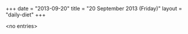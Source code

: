 +++
date = "2013-09-20"
title = "20 September 2013 (Friday)"
layout = "daily-diet"
+++

\<no entries\>